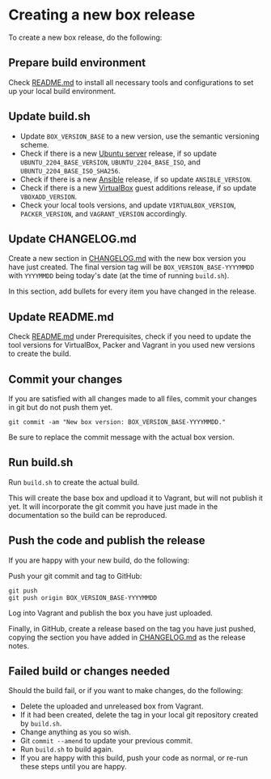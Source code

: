 # Creating a new box release

To create a new box release, do the following:

## Prepare build environment

Check [README.md](README.md) to install all necessary tools and configurations to set up your local build environment.

## Update build.sh

* Update `BOX_VERSION_BASE` to a new version, use the semantic versioning scheme.
* Check if there is a new [Ubuntu server](https://ubuntu.com/download/server) release, if so update `UBUNTU_2204_BASE_VERSION`, `UBUNTU_2204_BASE_ISO`, and `UBUNTU_2204_BASE_ISO_SHA256`.
* Check if there is a new [Ansible](https://pypi.org/project/ansible/) release, if so update `ANSIBLE_VERSION`.
* Check if there is a new [VirtualBox](https://download.virtualbox.org/virtualbox) guest additions release, if so update `VBOXADD_VERSION`.
* Check your local tools versions, and update `VIRTUALBOX_VERSION`, `PACKER_VERSION`, and `VAGRANT_VERSION` accordingly.

## Update CHANGELOG.md

Create a new section in [CHANGELOG.md](CHANGELOG.md) with the new box version you have just created. The final version  tag will be `BOX_VERSION_BASE-YYYYMMDD` with `YYYYMMDD` being today's date (at the time of running `build.sh`).

In this section, add bullets for every item you have changed in the release.

## Update README.md

Check [README.md](README.md) under Prerequisites, check if you need to update the tool versions for VirtualBox, Packer and Vagrant in you used new versions to create the build.

## Commit your changes

If you are satisfied with all changes made to all files, commit your changes in git but do not push them yet.

```shell
git commit -am "New box version: BOX_VERSION_BASE-YYYYMMDD."
```

Be sure to replace the commit message with the actual box version.

## Run build.sh

Run `build.sh` to create the actual build.

This will create the base box and updload it to Vagrant, but will not publish it yet. It will incorporate the git commit you have just made in the documentation so the build can be reproduced.

## Push the code and publish the release

If you are happy with your new build, do the following:

Push your git commit and tag to GitHub:

```shell
git push
git push origin BOX_VERSION_BASE-YYYYMMDD
```

Log into Vagrant and publish the box you have just uploaded.

Finally, in GitHub, create a release based on the tag you have just pushed, copying the section you have added in [CHANGELOG.md](CHANGELOG.md) as the release notes.

## Failed build or changes needed

Should the build fail, or if you want to make changes, do the following:

* Delete the uploaded and unreleased box from Vagrant.
* If it had been created, delete the tag in your local git repository created by `build.sh`.
* Change anything as you so wish.
* Git `commit --amend` to update your previous commit.
* Run `build.sh` to build again.
* If you are happy with this build, push your code as normal, or re-run these steps until you are happy.